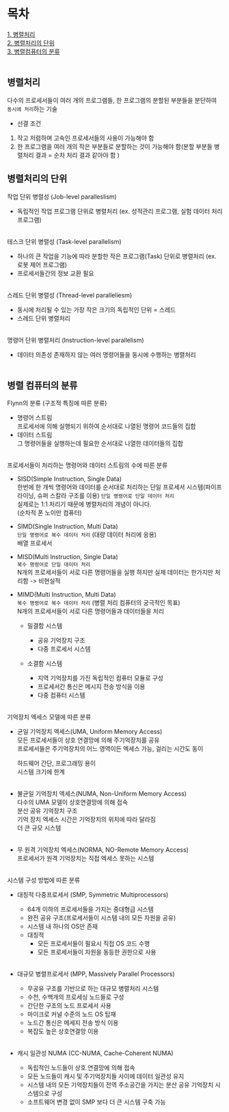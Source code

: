 # 목차 
[1. 병렬처리](#병렬처리) <br>
[2. 병렬처리의 단위](#병렬처리의-단위) <br>
[3. 병렬컴퓨터의 분류](#병렬-컴퓨터의-분류) <br><br>

## 병렬처리
다수의 프로세서들이 여러 개의 프로그램들, 한 프로그램의 분할된 부분들을 분단하여 `동시에 처리`하는 기술 <br>

- 선결 조건 <br>
1. 작고 저렴하며 고속인 프로세서들의 사용이 가능해야 함 <br>
2. 한 프로그램을 여러 개의 작은 부분들로 분할하는 것이 가능해야 함(분할 부분들 병렬처리 결과 = 순차 처리 결과 같아야 함 ) <br>

## 병렬처리의 단위
작업 단위 병렬성 (Job-level paralleslism) <br>
- 독립적인 작업 프로그램 단위로 병렬처리 (ex. 성적관리 프로그램, 실험 데이터 처리 프로그램) <br><br>

테스크 단위 병렬성 (Task-level parallelism) <br>
- 하나의 큰 작업을 기능에 따라 분할한 작은 프로그램(Task) 단위로 병렬처리 (ex. 로봇 제어 프로그램) <br>
- 프로세서들간의 정보 교환 필요 <br><br>

스레드 단위 병렬성 (Thread-level paralleliesm) <br>
- 동시에 처리될 수 있는 가장 작은 크기의 독립적인 단위 = 스레드 <br>
- 스레드 단위 병렬처리 <br><br>

명령어 단위 병렬처리 (Instruction-level parallelism) <br>
- 데이터 의존성 존재하지 않는 여러 명령어들을 동시에 수행하는 병렬처리 <br><br>

## 병렬 컴퓨터의 분류
Flynn의 분류 (구조적 특징에 따른 분류) <br>
- 명령어 스트림 <br>
  프로세서에 의해 실행되기 위하여 순서대로 나열된 명령어 코드들의 집합 <br>
- 데이터 스트림 <br>
  그 명령어들을 실행하는데 필요한 순서대로 나열한 데이터들의 집합 <br><br>

프로세서들이 처리하는 명령어와 데이터 스트림의 수에 따른 분류 <br>
- SISD(Simple Instruction, Single Data) <br>
  한번에 한 개씩 명령어와 데이터를 순서대로 처리하는 단일 프로세서 시스템(파이프 라이닝, 슈퍼 스칼라 구조를 이용)
  `단일 명령어로 단일 데이터 처리` <br>
  실제로는 1:1 처리기 때문에 병렬처리의 개념이 아니다. <br>
  (순차적 폰 노이만 컴퓨터) <br>

- SIMD(Single Instruction, Multi Data) <br>
  `단일 명령어로 복수 데이터 처리` (대량 데이터 처리에 응용) <br>
  배열 프로세서 <br>
  
- MISD(Multi Instruction, Single Data) <br>
  `복수 명령어로 단일 데이터 처리` <br>
  N개의 프로세서들이 서로 다른 명령어들을 실행 하지만 실제 데이터는 한가지만 처리함 -> 비현실적 <br>

- MIMD(Multi Instruction, Multi Data) <br>
  `복수 명령어로 복수 데이터 처리` (병렬 처리 컴퓨터의 궁극적인 목표) <br>
  N개의 프로세서들이 서로 다른 명령어들과 데이터들을 처리 <br>
  - 밀결함 시스템 <br>
    - 공유 기억장치 구조 <br>
    - 다중 프로세서 시스템 <br>
  
  - 소결함 시스템 <br>
    - 지역 기억장치를 가진 독립적인 컴퓨터 모듈로 구성 <br>
    - 프로세서간 통신은 메시지 전송 방식을 이용 <br>
    - 다중 컴퓨터 시스템 <br><br>

기억장치 엑세스 모델에 따른 분류 <br>
- 균일 기억장치 엑세스(UMA, Uniform Memory Access) <br>
  모든 프로세서들이 상호 연결망에 의해 주기억장치를 공유 <br>
  프로세서들은 주기억장치의 어느 영역이든 엑세스 가능, 걸리는 시간도 동이 <br>
  
  하드웨어 간단, 프로그래밍 용이 <br>
  시스템 크기에 한계 <br><br>

- 불균일 기억장치 엑세스(NUMA, Non-Uniform Memory Access) <br>
  다수의 UMA 모델이 상호연결망에 의해 접속 <br>
  분산 공유 기억장치 구조 <br>
  기억 장치 엑세스 시간은 기억장치의 위치에 따라 달라짐 <br>
  더 큰 규모 시스템 <br><br>

- 무 원격 기억장치 엑세스(NORMA, NO-Remote Memory Access) <br>
  프로세서가 원격 기억장치는 직접 엑세스 못하는 시스템 <br><br>

시스템 구성 방법에 따른 분류
- 대칭적 다중프로세서 (SMP, Symmetric Multiprocessors) <br>
  - 64개 이하의 프로세서들을 가지는 중대형급 시스템 <br>
  - 완전 공유 구조(프로세서들이 시스템 내의 모든 자원을 공유) <br>
  - 시스템 내 하나의 OS만 존재 <br>
  - 대칭적 <br>
    - 모든 프로세서들이 필요시 직접 OS 코드 수행 <br>
    - 모든 프로세서들이 자원을 동등한 권한으로 사용 <br><br>

- 대규모 병렬프로세서 (MPP, Massively Parallel Processors) <br>
  - 무공유 구조를 기반으로 하는 대규모 병렬처리 시스템 <br>
  - 수천, 수백개의 프로세싱 노드들로 구성 <br>
  - 간단한 구조의 노드 프로세서 사용 <br>
  - 마이크로 커널 수준의 노드 OS 탑재 <br>
  - 노드간 통신은 메세지 전송 방식 이용 <br>
  - 복잡도 높은 상호연결망 이용 <br><br>

- 캐시 일관성 NUMA (CC-NUMA, Cache-Coherent NUMA) <br>
  - 독립적인 노드들이 상호 연결망에 의해 접속 <br>
  - 모든 노드들이 캐시 및 주기억장치들 사이에 데이터 일관성 유지 <br>
  - 시스템 내의 모든 기억장치들이 전역 주소공간을 가지는 분산 공유 기억장치 시스템으로 구성 <br>
  - 소프트웨어 변경 없이 SMP 보다 더 큰 시스템 구축 가능 <br><br>
